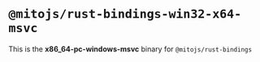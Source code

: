# `@mitojs/rust-bindings-win32-x64-msvc`

This is the **x86_64-pc-windows-msvc** binary for `@mitojs/rust-bindings`
